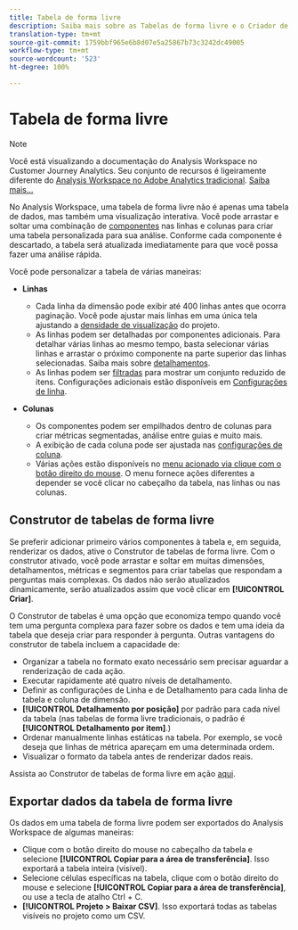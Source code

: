 ```yaml
---
title: Tabela de forma livre
description: Saiba mais sobre as Tabelas de forma livre e o Criador de tabela de forma livre
translation-type: tm+mt
source-git-commit: 1759bbf965e6b8d07e5a25867b73c3242dc49005
workflow-type: tm+mt
source-wordcount: '523'
ht-degree: 100%

---
```



# Tabela de forma livre

>[!NOTE]
>
>Você está visualizando a documentação do Analysis Workspace no Customer Journey Analytics. Seu conjunto de recursos é ligeiramente diferente do [Analysis Workspace no Adobe Analytics tradicional](https://docs.adobe.com/content/help/pt-BR/analytics/analyze/analysis-workspace/home.html). [Saiba mais...](/help/getting-started/cja-aa.md)

No Analysis Workspace, uma tabela de forma livre não é apenas uma tabela de dados, mas também uma visualização interativa. Você pode arrastar e soltar uma combinação de [componentes](/help/components/overview.md) nas linhas e colunas para criar uma tabela personalizada para sua análise. Conforme cada componente é descartado, a tabela será atualizada imediatamente para que você possa fazer uma análise rápida.

Você pode personalizar a tabela de várias maneiras:

* **Linhas**
   * Cada linha da dimensão pode exibir até 400 linhas antes que ocorra paginação. Você pode ajustar mais linhas em uma única tela ajustando a [densidade de visualização](/help/analysis-workspace/build-workspace-project/view-density.md) do projeto.
   * As linhas podem ser detalhadas por componentes adicionais. Para detalhar várias linhas ao mesmo tempo, basta selecionar várias linhas e arrastar o próximo componente na parte superior das linhas selecionadas. Saiba mais sobre [detalhamentos](/help/components/dimensions/t-breakdown-fa.md).
   * As linhas podem ser [filtradas](/help/analysis-workspace/visualizations/freeform-table/pagination-filtering-sorting.md) para mostrar um conjunto reduzido de itens. Configurações adicionais estão disponíveis em [Configurações de linha](/help/analysis-workspace/visualizations/freeform-table/column-row-settings/table-settings.md).

* **Colunas**
   * Os componentes podem ser empilhados dentro de colunas para criar métricas segmentadas, análise entre guias e muito mais.
   * A exibição de cada coluna pode ser ajustada nas [configurações de coluna](/help/analysis-workspace/visualizations/freeform-table/column-row-settings/column-settings.md).
   * Várias ações estão disponíveis no [menu acionado via clique com o botão direito do mouse](https://docs.adobe.com/content/help/en/analytics-learn/tutorials/analysis-workspace/building-freeform-tables/using-the-right-click-menu.html). O menu fornece ações diferentes a depender se você clicar no cabeçalho da tabela, nas linhas ou nas colunas.

## Construtor de tabelas de forma livre

Se preferir adicionar primeiro vários componentes à tabela e, em seguida, renderizar os dados, ative o Construtor de tabelas de forma livre. Com o construtor ativado, você pode arrastar e soltar em muitas dimensões, detalhamentos, métricas e segmentos para criar tabelas que respondam a perguntas mais complexas. Os dados não serão atualizados dinamicamente, serão atualizados assim que você clicar em **[!UICONTROL Criar]**.

O Construtor de tabelas é uma opção que economiza tempo quando você tem uma pergunta complexa para fazer sobre os dados e tem uma ideia da tabela que deseja criar para responder à pergunta. Outras vantagens do construtor de tabela incluem a capacidade de:

* Organizar a tabela no formato exato necessário sem precisar aguardar a renderização de cada ação.
* Executar rapidamente até quatro níveis de detalhamento.
* Definir as configurações de Linha e de Detalhamento para cada linha de tabela e coluna de dimensão.
* **[!UICONTROL Detalhamento por posição]** por padrão para cada nível da tabela (nas tabelas de forma livre tradicionais, o padrão é **[!UICONTROL Detalhamento por item]**.)
* Ordenar manualmente linhas estáticas na tabela. Por exemplo, se você deseja que linhas de métrica apareçam em uma determinada ordem.
* Visualizar o formato da tabela antes de renderizar dados reais.

Assista ao Construtor de tabelas de forma livre em ação [aqui](https://youtu.be/GUMWiJAmMGI).

## Exportar dados da tabela de forma livre

Os dados em uma tabela de forma livre podem ser exportados do Analysis Workspace de algumas maneiras:

* Clique com o botão direito do mouse no cabeçalho da tabela e selecione **[!UICONTROL Copiar para a área de transferência]**. Isso exportará a tabela inteira (visível).
* Selecione células específicas na tabela, clique com o botão direito do mouse e selecione **[!UICONTROL Copiar para a área de transferência]**, ou use a tecla de atalho Ctrl + C.
* **[!UICONTROL Projeto > Baixar CSV]**. Isso exportará todas as tabelas visíveis no projeto como um CSV.

